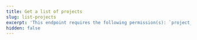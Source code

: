 ```yaml
---
title: Get a list of projects
slug: list-projects
excerpt: 'This endpoint requires the following permission(s): `project_configuration:projects:read`.'
hidden: false
---
```

